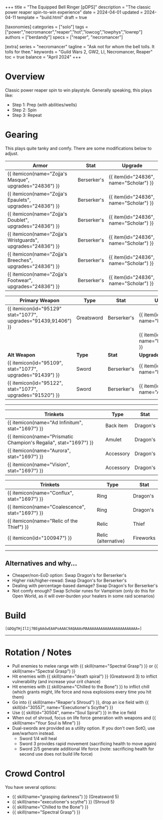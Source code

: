 +++
title = "The Equipped Bell Ringer [pDPS]"
description = "The classic power reaper spin-to-win experience"
date = 2024-04-01
updated = 2024-04-11
template = "build.html"
draft = true

[taxonomies]
categories = ["solo"]
tags = ["power","necromancer","reaper","hot","lowcog","lowphys","lowrep"]
authors = ["berdandy"]
specs = ["reaper", "necromancer"]

[extra]
series = "necromancer"
tagline = "Ask not for whom the bell tolls. It tolls for thee."
keywords = "Guild Wars 2, GW2, LI, Necromancer, Reaper"
toc = true
balance = "April 2024"
+++

# Overview 

Classic power reaper spin to win playstyle. Generally speaking, this plays like:

- Step 1: Prep (with abilities/wells)
- Step 2: Spin
- Step 3: Repeat

# Gearing

This plays quite tanky and comfy. There are some modifications below to adjust.

| Armor                                                    | Stat        | Upgrade                |
| -------------------------------------------------------- | ----------- | ---------------------- |
| {{ itemicon(name="Zojja's Masque", upgrades="24836") }}      | Berserker's | {{ item(id="24836", name="Scholar") }} |
| {{ itemicon(name="Zojja's Epaulets", upgrades="24836") }}    | Berserker's | {{ item(id="24836", name="Scholar") }} |
| {{ itemicon(name="Zojja's Doublet", upgrades="24836") }}     | Berserker's | {{ item(id="24836", name="Scholar") }} |
| {{ itemicon(name="Zojja's Wristguards", upgrades="24836") }} | Berserker's | {{ item(id="24836", name="Scholar") }} |
| {{ itemicon(name="Zojja's Breeches", upgrades="24836") }}    | Berserker's | {{ item(id="24836", name="Scholar") }} |
| {{ itemicon(name="Zojja's Footwear", upgrades="24836") }}    | Berserker's | {{ item(id="24836", name="Scholar") }} |

| Primary Weapon| Type | Stat | Upgrade |
| ----------- | ---- | ---- | ------- |
| {{ itemicon(id="95129" stat="1077", upgrades="91439,91406") }} | Greatsword | Berserker's | {{ item(id="91439", name="Force") }} |
| | | | {{ item(id="91406", name="Hydromancy") }} |
| **Alt Weapon** | **Type** | **Stat** | **Upgrade** |
| {{ itemicon(id="95109", stat="1077", upgrades="91439") }} | Sword | Berserker's | {{ item(id="91439", name="Force") }} |
| {{ itemicon(id="95122", stat="1077", upgrades="91520") }} | Sword | Berserker's | {{ item(id="91520", name="Air") }} |

---

| Trinkets | Type | Stat |
| -------- | ---- | ---- |
| {{ itemicon(name="Ad Infinitum", stat="1697") }} | Back item | Dragon's |
| {{ itemicon(name="Prismatic Champion's Regalia", stat="1697") }} | Amulet | Dragon's |
| {{ itemicon(name="Aurora", stat="1697") }} | Accessory | Dragon's |
| {{ itemicon(name="Vision", stat="1697") }} | Accessory | Dragon's |

| Trinkets | Type | Stat |
| -------- | ---- | ---- |
| {{ itemicon(name="Conflux", stat="1697") }} | Ring | Dragon's |
| {{ itemicon(name="Coalescence", stat="1697") }} | Ring | Dragon's |
| {{ itemicon(name="Relic of the Thief") }} | Relic | Thief |
| {{ itemicon(id="100947") }} | Relic (alternative) | Fireworks |

---

## Alternatives and why...

- Cheaper/non-EoD option: Swap Dragon's for Berserker's
- Higher risk/higher-rewad: Swap Dragon's for Berserker's
- Dealing with percentage-based damage? Swap Dragon's for Berserker's
- Not comfy enough? Swap Scholar runes for Vampirism (only do this for Open World, as it will over-burden your healers in some raid scenarios)

# Build

`[&DQgTHjIlIj7BEgAAdwEAAPoAAAC9AQAAAxMAAAAAAAAAAAAAAAAAAAAAAAA=]`

---

<div data-armory-embed='skills' data-armory-ids='30488,10620,10583,10685,30105'></div><div data-armory-embed='specializations' data-armory-ids='19,50,34' data-armory-19-traits='788,1844,782'  data-armory-50-traits='875,894,893'  data-armory-34-traits='2020,2031,2021' ></div>

# Rotation / Notes

- Pull enemies to melee range with {{ skill(name="Spectral Grasp") }} or {{ skill(name="Spectral Grasp") }}
- Hit enemies with {{ skill(name="death spiral") }} (Greatsword 3) to inflict vulnerability (and increase your crit chance)
- Hit enemies with {{ skill(name="Chilled to the Bone") }} to inflict chill (which grants might, life force and nova explosions every time you hit them)
- Go into {{ skill(name="Reaper's Shroud") }}, drop an ice field with {{ skill(id="30557", name="Executioner's Scythe") }}
- Use {{ skill(id="30504", name="Soul Spiral") }} in the ice field
- When out of shroud, focus on life force generation with weapons and {{ skill(name="Your Soul is Mine") }}
- Dual-swords are provided as a utility option. If you don't own SotO, use axe/warhorn instead.
  - Sword 1/4 will heal
  - Sword 3 provides rapid movement (sacrificing health to move again)
  - Sword 2/5 generate additional life force (note: sacrificing health for second use does not build life force)

# Crowd Control

You have several options:

- {{ skill(name="grasping darkness") }} (Greatsword 5)
- {{ skill(name="executioner's scythe") }} (Shroud 5)
- {{ skill(name="Chilled to the Bone") }}
- {{ skill(name="Spectral Grasp") }}
